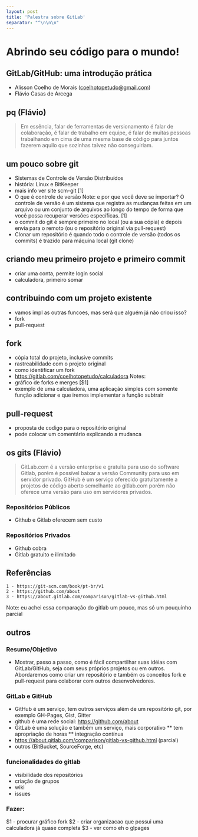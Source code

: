 ```yaml
---
layout: post
title: 'Palestra sobre GitLab'
separator: "^\n\n\n"
---
```

# Abrindo seu código para o mundo! 
## GitLab/GitHub: uma introdução prática
* Alisson Coelho de Morais (coelhotopetudo@gmail.com) 
* Flávio Casas de Arcega
## pq (Flávio) 
> Em essência, falar de ferramentas de versionamento é falar de colaboração, é falar de trabalho em equipe, é falar de muitas pessoas trabalhando em cima de uma mesma base de código para juntos fazerem aquilo que sozinhas talvez não conseguiriam. 
## um pouco sobre git 
* Sistemas de Controle de Versão Distribuídos
* história: Linux e BitKeeper
* mais info ver site scm-git [1]
* O que é controle de versão
Note: e por que você deve se importar? O controle de versão é um sistema que registra as mudanças feitas em um arquivo ou um conjunto de arquivos ao longo do tempo de forma que você possa recuperar versões específicas. [1]
* o commit do git é sempre primeiro no local (ou a sua cópia) e depois envia para o remoto (ou o repositório original via pull-request)
* Clonar um repositório é quando todo o controle de versão (todos os commits) é trazido para máquina local (git clone)
## criando meu primeiro projeto e primeiro commit 
* criar uma conta, permite login social
* calculadora, primeiro somar
## contribuindo com um projeto existente 
* vamos impl as outras funcoes, mas será que alguém já não criou isso?
* fork 
* pull-request
## fork
* cópia total do projeto, inclusive commits
* rastreabilidade com o projeto original
* como identificar um fork
* https://gitlab.com/coelhotopetudo/calculadora
Notes:
* gráfico de forks e merges [$1]
* exemplo de uma calculadora, uma aplicação simples com somente função adicionar e que iremos implementar a função subtrair
## pull-request 
* proposta de codigo para o repositório original
* pode colocar um comentário explicando a mudanca
## os gits (Flávio)
> GitLab.com é a versão enterprise e gratuita para uso do software Gitlab, porém é possível baixar a versão Community para uso em servidor privado. GitHub é um serviço oferecido gratuitamente a projetos de código aberto semelhante ao gitlab.com porém não oferece uma versão para uso em servidores privados.

### Repositórios Públicos
* Github e Gitlab oferecem sem custo
### Repositórios Privados
* Github cobra
* Gitlab gratuito e ilimitado
## Referências
    1 - https://git-scm.com/book/pt-br/v1
    2 - https://github.com/about
    3 - https://about.gitlab.com/comparison/gitlab-vs-github.html
Note: eu achei essa comparação do gitlab um pouco, mas só um pouquinho parcial

## outros
### Resumo/Objetivo
* Mostrar, passo a passo, como é fácil compartilhar suas idéias com GitLab/GitHub, seja com seus próprios projetos ou em outros. Abordaremos como criar um repositório e também os conceitos fork e pull-request para colaborar com outros desenvolvedores.
### GitLab e GitHub
* GitHub é um serviço, tem outros serviços além de um repositório git, por exemplo GH-Pages, Gist, Gitter
* github é uma rede social: https://github.com/about
* GitLab é uma solução e também um serviço, mais corporativo
** tem apropriação de horas
** integração contínua
* https://about.gitlab.com/comparison/gitlab-vs-github.html (parcial)
* outros (BitBucket, SourceForge, etc)


### funcionalidades do gitlab
* visibilidade dos repositórios 
* criação de grupos 
* wiki
* issues
### Fazer:
$1 - procurar gráfico fork
$2 - criar organizacao que possui uma calculadora já quase completa
$3 - ver como eh o glpages
